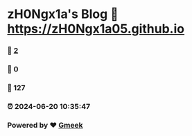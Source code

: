# zH0Ngx1a's Blog :link: https://zH0Ngx1a05.github.io 
### :page_facing_up: [2](https://zH0Ngx1a05.github.io/tag.html) 
### :speech_balloon: 0 
### :hibiscus: 127 
### :alarm_clock: 2024-06-20 10:35:47 
### Powered by :heart: [Gmeek](https://github.com/Meekdai/Gmeek)
